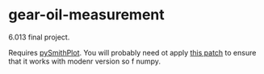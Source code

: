 # gear-oil-measurement
6.013 final project.

Requires [pySmithPlot](https://github.com/vMeijin/pySmithPlot). You will probably need ot apply [this patch](https://github.com/vMeijin/pySmithPlot/pull/28) to ensure that it works with modenr version so f numpy.